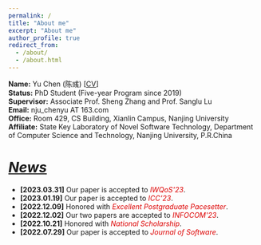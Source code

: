 ```yaml
---
permalink: /
title: "About me"
excerpt: "About me"
author_profile: true
redirect_from: 
  - /about/
  - /about.html
---
```

**Name:** Yu Chen (陈彧) [[CV](http://chenyu97.github.io/files/cv.pdf)]  
**Status:** PhD Student (Five-year Program since 2019)  
**Supervisor:** Associate Prof. Sheng Zhang and Prof. Sanglu Lu  
**Email:** nju_chenyu AT 163.com  
**Office:** Room 429, CS Building, Xianlin Campus, Nanjing University  
**Affiliate:** State Key Laboratory of Novel Software Technology, Department of Computer Science and Technology, Nanjing University, P.R.China

# ***<u>News</u>***
- **[2023.03.31]** Our paper is accepted to *<font color="#dd0000">IWQoS'23</font>*.
- **[2023.01.19]** Our paper is accepted to *<font color="#dd0000">ICC'23</font>*.
- **[2022.12.09]** Honored with *<font color="#dd0000">Excellent Postgraduate Pacesetter</font>*.
- **[2022.12.02]** Our two papers are accepted to *<font color="#dd0000">INFOCOM'23</font>*.
- **[2022.10.21]** Honored with *<font color="#dd0000">National Scholarship</font>*.
- **[2022.07.29]** Our paper is accepted to *<font color="#dd0000">Journal of Software</font>*.